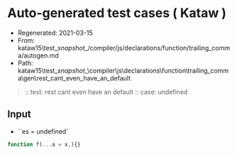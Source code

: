 # Auto-generated test cases ( Kataw )
- Regenerated: 2021-03-15
- From: kataw15\test\__snapshot__/compiler/js/declarations/function/trailing_comma/autogen.md
- Path: kataw15\test\__snapshot__\compiler\js\declarations\function\trailing_comma\gen\rest_cant_even_have_an_default
> :: test: rest cant even have an default
> :: case: undefined
## Input
- ``es = undefined`

`````js
function f(...a = x,){}
`````
